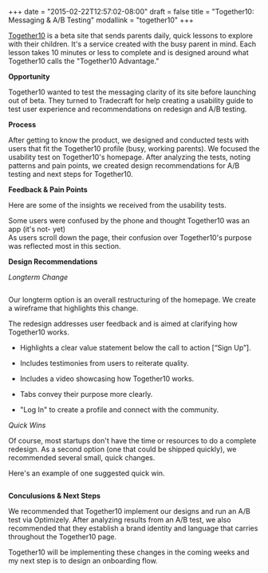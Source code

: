 +++
date = "2015-02-22T12:57:02-08:00"
draft = false
title = "Together10: Messaging & A/B Testing"
modallink = "together10"
+++

<a href="http://together10.com/" target="_blank">Together10</a> is a beta site that sends parents daily, quick lessons to explore with their children. It's a service created with the busy parent in mind. Each lesson takes 10 minutes or less to complete and is designed around what Together10 calls the "Together10 Advantage."

**Opportunity**

Together10 wanted to test the messaging clarity of its site before launching out of beta. They turned to Tradecraft for help creating a usability guide to test user experience and recommendations on redesign and A/B testing. 

**Process**

After getting to know the product, we designed and conducted tests with users that fit the Together10 profile (busy, working parents). We focused the usability test on Together10's homepage. After analyzing the tests, noting patterns and pain points, we created design recommendations for A/B testing and next steps for Together10.

**Feedback & Pain Points**

Here are some of the insights we received from the usability tests. 
<img class="img-responsive img-centered" src="/images/Feedback1.png" alt="">
<div class="image-caption">Some users were confused by the phone and thought Together10 was an app (it's not- yet)</div>

<img class="img-responsive img-centered" src="/images/Feedback2.png" alt="">
<div class="image-caption">As users scroll down the page, their confusion over Together10's purpose was reflected most in this section.</div>

**Design Recommendations**

*Longterm Change*

<img class="img-responsive img-centered" src="/images/Together10Wireframe.png" alt="">

Our longterm option is an overall restructuring of the homepage. We create a wireframe that highlights this change.

The redesign addresses user feedback and is aimed at clarifying how Together10 works.  

- Highlights a clear value statement below the call to action [“Sign Up”].

- Includes testimonies from users to reiterate quality.

- Includes a video showcasing how Together10 works. 

- Tabs convey their purpose more clearly.
 
- "Log In" to create a profile and connect with the community. 

*Quick Wins*

Of course, most startups don't have the time or resources to do a complete redesign. As a second option (one that could be shipped quickly), we recommended several small, quick changes. 

Here's an example of one suggested quick win.

<img class="img-responsive img-centered" src="/images/QuickWin1.png" alt="">

**Conculusions & Next Steps**

We recommended that Together10 implement our designs and run an A/B test via Optimizely. After analyzing results from an A/B test, we also recommended that they establish a brand identity and language that carries throughout the Together10 page. 

Together10 will be implementing these changes in the coming weeks and my next step is to design an onboarding flow. 
